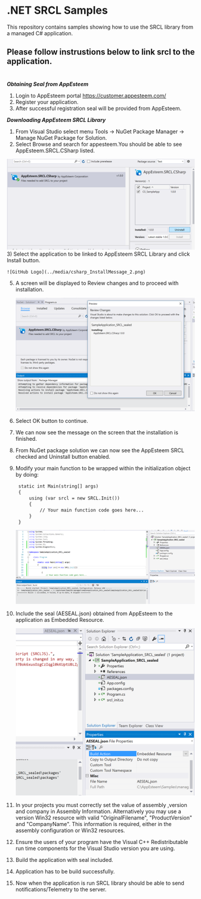 # .NET SRCL Samples

This repository contains samples showing how to use the SRCL library from a managed C# application.
## Please follow instrustions below to link srcl to the application.
# 
_**Obtaining Seal from AppEsteem**_
1) Login to AppEsteem portal <https://customer.appesteem.com/>
2) Register your application. 
3) After successful registration seal will be provided from AppEsteem.

_**Downloading AppEsteem SRCL Library**_
1) From Visual Studio select menu Tools -> NuGet Package Manager ->
 Manage NuGet Package for Solution.
2) Select Browse and search for appesteem.You should be able to see AppEsteem.SRCL.CSharp listed.

 ![GitHub Logo](../media/CSharp_FindPackage.png)
3) Select the application to be linked to AppEsteem SRCL Library and click Install button.

    ![GitHub Logo](../media/csharp_InstallMessage_2.png)
5) A screen will be displayed to Review changes and to proceed with installation.

    ![GitHub Logo](../media/csharp_ReviewChanges_3.png)
6) Select OK button to continue.
7) We can now see the message on the screen that the installation is  finished.

8) From NuGet package solution we can now see the AppEsteem SRCL checked and Uninstall button enabled.

9) Modify your main function to be wrapped within the initialization object by doing:
      
        static int Main(string[] args)
        {
            using (var srcl = new SRCL.Init())
            {
                // Your main function code goes here...
            }
        }

    ![GitHub Logo](../media/includingsrclincode.png)    
10) Include the seal (AESEAL.json) obtained from AppEsteem to the application as Embedded Resource.

    ![GitHub Logo](../media/Embeddedseal.png)
11) In your projects you must correctly set the value of assembly ,version and company in Assembly Information. Alternatively you may use a version Win32 resource with valid "OriginalFilename", "ProductVersion" and "CompanyName". This information is required, either in the assembly configuration or Win32 resources.
12) Ensure the users of your program have the Visual C++ Redistributable run time components for the Visual Studio version you are using.
13) Build the application with seal included.
14) Application has to be build successfully.
15) Now when the application is run SRCL library should be able to send notifications/Telemetry to  the server.